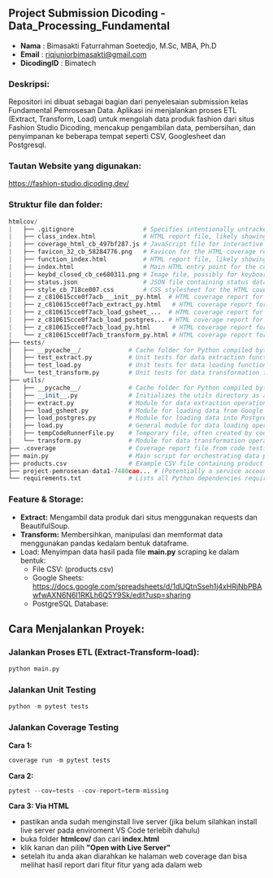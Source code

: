 ## Project Submission Dicoding - Data_Processing_Fundamental

- **Nama**        : Bimasakti Faturrahman Soetedjo, M.Sc, MBA, Ph.D
- **Email**       : riqjuniorbimasakti@gmail.com
- **DicodingID**  : Bimatech

### **Deskripsi:**

Repositori ini dibuat sebagai bagian dari penyelesaian submission kelas Fundamental Pemrosesan Data. Aplikasi ini menjalankan proses ETL (Extract, Transform, Load) untuk mengolah data produk fashion dari situs Fashion Studio Dicoding, mencakup pengambilan data, pembersihan, dan penyimpanan ke beberapa tempat seperti CSV, Googlesheet dan Postgresql.

### **Tautan Website yang digunakan:**
https://fashion-studio.dicoding.dev/


### **Struktur file dan folder:**
```python
htmlcov/
|   ├── .gitignore                   # Specifies intentionally untracked files to ignore by Git
|   ├── class_index.html             # HTML report file, likely showing coverage by class
|   ├── coverage_html_cb_497bf287.js # JavaScript file for interactive coverage reports
|   ├── favicon_32_cb_58284776.png   # Favicon for the HTML coverage reports
|   ├── function_index.html          # HTML report file, likely showing coverage by function
|   ├── index.html                   # Main HTML entry point for the code coverage report
|   ├── keybd_closed_cb_ce680311.png # Image file, possibly for keyboard shortcuts in the report
|   ├── status.json                  # JSON file containing status data for the coverage report
|   ├── style_cb_718ce007.css        # CSS stylesheet for the HTML coverage reports
|   ├── z_c810615cce0f7acb___init__py.html  # HTML coverage report for __init__.py
|   ├── z_c810615cce0f7acb_extract_py.html   # HTML coverage report for extract.py
|   ├── z_c810615cce0f7acb_load_gsheet_...  # HTML coverage report for load_gsheet.py (truncated name)
|   ├── z_c810615cce0f7acb_load_postgres... # HTML coverage report for load_postgres.py (truncated name)
|   ├── z_c810615cce0f7acb_load_py.html      # HTML coverage report for load.py
|   └── z_c810615cce0f7acb_transform_py.html # HTML coverage report for transform.py
├── tests/
│   ├── __pycache__/             # Cache folder for Python compiled bytecode
│   ├── test_extract.py          # Unit tests for data extraction functionalities
│   ├── test_load.py             # Unit tests for data loading functionalities
│   └── test_transform.py        # Unit tests for data transformation functionalities
├── utils/
│   ├── __pycache__/             # Cache folder for Python compiled bytecode
│   ├── __init__.py              # Initializes the utils directory as a Python package
│   ├── extract.py               # Module for data extraction operations
│   ├── load_gsheet.py           # Module for loading data from Google Sheets
│   ├── load_postgres.py         # Module for loading data into PostgreSQL database
│   ├── load.py                  # General module for data loading operations
│   ├── tempCodeRunnerFile.py    # Temporary file, often created by code runners/IDEs (can be ignored or removed)
│   └── transform.py             # Module for data transformation operations
├── .coverage                    # Coverage report file from code testing
├── main.py                      # Main script for orchestrating data processing workflow
├── products.csv                 # Example CSV file containing product data
├── project-pemrosesan-data1-7480cae... # (Potentially a service account key file or similar; consider renaming for clarity if safe)
└── requirements.txt             # Lists all Python dependencies required for the project
```

### **Feature & Storage:**
- **Extract:** Mengambil data produk dari situs menggunakan requests dan BeautifulSoup.
- **Transform:** Membersihkan, manipulasi dan memformat data menggunakan pandas kedalam bentuk dataframe.
- Load: Menyimpan data hasil pada file **main.py** scraping ke dalam bentuk:
  - File CSV: (products.csv)
  - Google Sheets: https://docs.google.com/spreadsheets/d/1dUQtnSseh1j4xHRjNbPBAwfwAXN6N6I1RKLh6Q5Y9Sk/edit?usp=sharing
  - PostgreSQL Database:
 
## **Cara Menjalankan Proyek:**

### **Jalankan Proses ETL (Extract-Transform-load):**

```python
python main.py
```

### **Jalankan Unit Testing**
```python
python -m pytest tests
```

### **Jalankan Coverage Testing**

**Cara 1:**

```python
coverage run -m pytest tests 
```

**Cara 2:**
```python
pytest --cov=tests --cov-report=term-missing
```

**Cara 3: Via HTML**
- pastikan anda sudah menginstall live server (jika belum silahkan install live server pada enviroment VS Code terlebih dahulu)
- buka folder **htmlcov/** dan cari **index.html**
- klik kanan dan pilih **"Open with Live Server"**
- setelah itu anda akan diarahkan ke halaman web coverage dan bisa melihat hasil report dari fitur fitur yang ada dalam web


